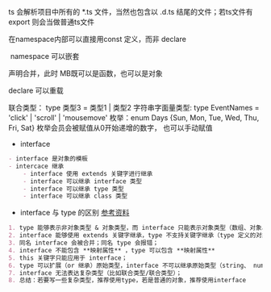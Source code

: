 ts 会解析项目中所有的 *.ts 文件，当然也包含以 .d.ts 结尾的文件；若ts文件有export 则会当做普通ts文件

在namespace内部可以直接用const 定义，而非 declare

 namespace 可以嵌套


声明合并，此时 MB既可以是函数，也可以是对象

declare 可以重载


联合类型： type 类型3 = 类型1 | 类型2
字符串字面量类型: type EventNames = 'click' | 'scroll' | 'mousemove'
枚举：enum Days {Sun, Mon, Tue, Wed, Thu, Fri, Sat} 枚举会员会被赋值从0开始递增的数字， 也可以手动赋值

- interface
```markdown
- interface 是对象的模板
- intercace 继承
	- interface 使用 extends 关键字进行继承
	- interface 可以继承 interface 类型
	- interface 可以继承 type 类型
	- interface 可以继承 class 类型
```

- interface 与 type 的区别 [参考资料](https://wangdoc.com/typescript/interface#interface-%E4%B8%8E-type-%E7%9A%84%E5%BC%82%E5%90%8C)

```markdown
1. type 能够表示非对象类型 & 对象类型，而 interface 只能表示对象类型（数组、对象、函数）
2. interface 能够使用 extends 关键字继承，type 不支持关键字继承（type 定义的对象如果想要添加属性，只能使用 `&` 运算符重新定义一个类型）；interface 和 type 是可以互换的，interface 也可以继承 type， type 也可以继承 interface；
3. 同名 interface 会被合并；同名 type 会报错；
4. interface 不能包含 **映射属性** ，type 可以包含 **映射属性**
5. this 关键字只能应用于 interface；
6. type 可以扩展（or 继承）原始类型，interface 不可以继承原始类型（string、 number）
7. interface 无法表达复杂类型（比如联合类型/联合类型）；
8. 总结：若要写一些复杂类型，推荐使用type，若是普通的对象，推荐使用interface
```